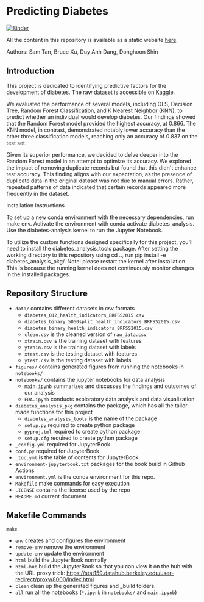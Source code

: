 # Predicting Diabetes

[![Binder](https://mybinder.org/badge_logo.svg)](https://mybinder.org/v2/gh/UCB-stat-159-s23/project-group25/HEAD?labpath=notebooks%2Fmain)

All the content in this repository is available as a static website [here](https://ucb-stat-159-s23.github.io/project-group25/)

Authors: Sam Tan, Bruce Xu, Duy Anh Dang, Donghoon Shin

## Introduction

This project is dedicated to identifying predictive factors for the development of diabetes. The raw dataset is accessible on [Kaggle](https://www.kaggle.com/datasets/alexteboul/diabetes-health-indicators-dataset).

We evaluated the performance of several models, including OLS, Decision Tree, Random Forest Classification, and K Nearest Neighbor (KNN), to predict whether an individual would develop diabetes. Our findings showed that the Random Forest model provided the highest accuracy, at 0.866. The KNN model, in contrast, demonstrated notably lower accuracy than the other three classification models, reaching only an accuracy of 0.837 on the test set.

Given its superior performance, we decided to delve deeper into the Random Forest model in an attempt to optimize its accuracy. We explored the impact of removing duplicate records but found that this didn't enhance test accuracy. This finding aligns with our expectation, as the presence of duplicate data in the original dataset was not due to manual errors. Rather, repeated patterns of data indicated that certain records appeared more frequently in the dataset. 

Installation Instructions

To set up a new conda environment with the necessary dependencies, run make env. Activate the environment with conda activate diabetes_analysis. Use the diabetes-analysis kernel to run the Jupyter Notebook.

To utilize the custom functions designed specifically for this project, you'll need to install the diabetes_analysis_tools package. After setting the working directory to this repository using cd .., run pip install -e diabetes_analysis_pkg/. Note: please restart the kernel after installation. This is because the running kernel does not continuously monitor changes in the installed packages.


## Repository Structure

- `data/` contains different datasets in csv formats
  - `diabetes_012_health_indicators_BRFSS2015.csv`
  - `diabetes_binary_5050split_health_indicators_BRFSS2015.csv`
  - `diabetes_binary_health_indicators_BRFSS2015.csv`
  - `clean.csv` is the cleaned version of `raw_data.csv`
  - `xtrain.csv` is the training dataset with features
  - `ytrain.csv` is the training dataset with labels
  - `xtest.csv` is the testing dataset with features
  - `ytest.csv` is the testing dataset with labels
- `figures/` contains generated figures from running the notebooks in `notebooks/` 
- `notebooks/` contains the jupyter notebooks for data analysis
  - `main.ipynb` summarizes and discusses the findings and outcomes of our analysis
  - `EDA.ipynb` conducts exploratory data analysis and data visualization 
- `diabetes_analysis_pkg` contains the package, which has all the tailor-made functions for this project
  - `diabetes_analysis_tools` is the name of the package
  - `setup.py` required to create python package
  - `pyproj.tml` required to create python package
  - `setup.cfg` required to create python package
- `_config.yml` required for JupyterBook
- `conf.py` required for JupyterBook
- `_toc.yml` is the table of contents for JupyterBook
- `environment-jupyterbook.txt` packages for the book build in Github Actions
- `environment.yml` is the conda environment for this repo.
- `Makefile` make commands for easy execution
- `LICENSE` contains the license used by the repo
- `README.md` current document

## Makefile Commands

`make`
- `env` creates and configures the environment
- `remove-env` remove the environment
- `update-env` update the environment
- `html` build the JupyterBook normally
- `html-hub` build the JupyterBook so that you can view it on the hub with the URL proxy trick: https://stat159.datahub.berkeley.edu/user-redirect/proxy/8000/index.html
- `clean` clean up the generated figures and _build folders.
- `all` run all the notebooks (`*.ipynb` in `notebooks/` and `main.ipynb`)




